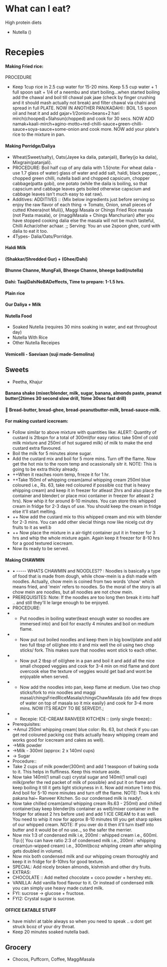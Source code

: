 # What can I eat?

High protein diets
- Nutella ()

# Recepies

#### Making Fried rice:

PROCEDURE

- Keep 1cup rice in 2.5 cup water for 15-20 mins. Keep 5.5 cup water + 1 full spoon salt + 1/4 of  a neembu and start boiling...when started boiling add the chawal and boil till chawal pak jaae (check by finger crushing and it should mash actually not break) and filter chawal via chalni and spread in full PLATE. NOW IN ANOTHER PAN/KADAHI:: BOIL 1.5 spoon oil and heat it and add gajar+1/2onion+beans+2 hari mirch(chooped)+5lahsun(chopped) and cook for 30 secs. NOW ADD namak+kaali-mirch+agino-motto+red-chilli-sauce+green-chilli-sauce+soya-sauce+some-onion and cook more. NOW add your plate's rice to the mixture in pan.

#### Making Porridge/Daliya

- Wheat(Sweet/salty), Oats(Jayee ka dalia, patanjali), Barley(jo ka dalia), Mixgrain(patanjali). 
- PROCEDURE: Boil half cup of any dalia with 1.5(note: For wheat dalia - use 1.7 glass of water) glass of water and add salt, haldi, black pepper, , chopped green chilli, nutella badi and chopped capsicum, chopper cabbage(patta gobi), one potato (while the daila is boiling, so that capscium and cabbage leaves gets boiled otherwise capscium and cabbage leaves isn't much easy to eat raw).
- Additives: ADDITIVES :: {Mix below ingredients just before serving so enjoy the raw flavor of each thing -> Tomato, Onion, small pieces of cutted Kheera(not Muli)}, Maggi Masala or Chings Fried Rice masala (not Pasta masala), or {maggiMasala + Chings Manchurian}  after you have stopped cooking dalia else the masala will not be much tasteful, Chilli Achar/other achaar. ;; Serving: You  an use 2spoon ghee, curd with dalia to eat it too.
- 4Types- Dalia/Oats/Porridge.

#### Haldi Milk

#### (Shakkar/Shredded Gur) + (Ghee/Dahi)

#### Bhunne Channe, MungFali, Bheege Channe, bheege badi(nutella)

#### Dahi: TaajiDahiNoBADeffects, Time to prepare: 1-1.5 hrs.

#### Plain rice

#### Gur Daliya + Milk

#### Nutella Food

- Soaked Nutella (requires 30 mins soaking in water, and eat throughout day)
- Nutella With Rice
- Other Nutella Receipes

#### Vemicelli - Saeviaan (suji made-Semolina)

## Sweets

- Peetha, Khajur

#### Banana shake (mixer/blender, milk, sugar, banana, almonds paste, peanut butter{2times 30 second slow drill, 1time 30sec fast drill)

#### 🍞 Bread-butter, bread-ghee, bread-peanutbutter-milk, bread-sauce-milk.

#### For making custard icecream:

- Follow similar to above mixture with quantities like: ALERT: Quantity of custard is 2tbspn for a total of 300ml(for easy ratios: take 50ml of cold milk mixture and 250ml of hot sugared milk) of milk to make the end custard extra flavoured.
- Boil the milk for 5 minutes alone sugar.
- Add the custard mix and boil for 5 more mins. Turn off the flame. Now get the hot mix to the room temp and ocassionally sitr it. NOTE: This is going to be extra thicky already.
- ++When it reaches room temp, frreze it for 1 hr.
- ++Take 150ml of whipping cream(amul whipping cream 250ml blue coloured i.e., Rs. 63, take red coloured if possible coz that is heavy ehipping cream) and keep it in freezer for atleast 2hrs and also place the container and blender( or place mixi container in freezer for atleast 2 hrs). Now whip it for around 8-10 minutes. You can store this whipped cream in fridge for 2-3 days of use. You should keep the cream in fridge else it'll start melting.
- ++ Now add the custard mix to this whipped cream and mix with blender for 2-3 mins. You can add other slecial things now like nicelg cut dry fruits to it as well.b
- ++ Now place the mixture in a air-tight container put it in freezer for 3 hrs and whip the whole mixture again. Again keep it freezer for 8-10 hrs for a good textured icecream.
- Now its ready to be served.

#### Making CHAWMIN

- • ----- WHATS CHAWMIN and NOODLES?? : Noodles is basically a type of food that is made from dough, while chow-mein is a dish made with noodles. Actually, chow mein is coined from two words 'chow' which means fried, and 'mein' refers to noodles. So the moral of the story is all chow mein are noodles, but all noodles are not chow mein.
- PREREQUISITES: Note: If the noodles are too long then  break it into half .. and still they'll le large enough to be enjoyed.
- PROCEDURE:
- - Put noodles in boiling water(least enough water so noodles are immersed into) and boil for exactly 4 minutes and boil on medium flame.
- - Now put out boiled noodles and keep them in big bowl/plate and add two full tbsp of oil/ghee into it and mix well the oil using two chop sticks/ fork. This makes sure that noodles wont stick to each other.
- - Now put 2 tbsp of oil/ghee in a pan and boil it and add all the nice small chopped veggies and cook for 3-4 min on mid flame and dont overcook else the texture of veggies would get bad and wont be enjoyable when served.
- - Now add the noodles into pan, keep flame at medium. Use two chop sticks/fork to mix noodles and maggi masal/chingsFriedRiceMasala/chingsChawMasala {do add few drops of water on top of masala so it mix easily} and cook for 3-4 more mins. NOW ITS READY TO BE SERVED!!.; 
- - Recepie: ICE-CREAM RANVEER KITCHEN :: (only single freeze)::
- Prerequisites:
- ->Amul 250ml whipping cream( blue color: Rs. 63, but check if you can get  red coloured packing coz thats actually heavy whipping cream and works good for icecream and cakes as well).
- ->Milk powder
- ->Milk - 300ml (approx: 2 x 140ml cups)
- -> Sugar
- Procedure::
- Take 2 cups of milk powder(300ml) and add 1 teaspoon of baking soda to it. This helps in fluffiness. Keep this mixture aside.
- Now take 140ml(1 small cup) crystal sugar and 140ml(1 small cup) milk{prefer the red packet of milk of possible} and put it on flame and keep boiling it till it gets light stickyness in it. Now add mixture 1 into this. And boil for 5-10 more minutes and turn off the flame. NOTE: Thok k nhi pakana hai~ Ranveer Kitchen. So our condensed milk is ready!.
- Now take chilled cream(amul whipping cream Rs.63 - 250ml) and chilled container(say keep blender(its container as well)/mixer container in the fridger for atleast 2 hrs before use) and add 1 ICE CREAM to it as well. You need to whip it now for approx 8-10 minutes till you get sharp spikes of our whipped cream. NOTE: If you over do it then it'll turn itself into butter and it would be of no use.., so the safer the merrier.
- Now mix 1:3 of condensed milk i.e, 200ml : whipped cream i.e., 600ml. Tip:{{ You can have ratio 2:3 of condensed milk i.e., 200ml : whipping cream(un-wipped cream) i.e., 300ml(bcoz whipling cream after whipling gets doubled in volume).
- Now mix both condensed milk and our whipping cream thoroughly and keep it in fridge for 8-10hrs for good texture.
- SPECIAL: Add nicely broken almonds, kishmish and other dry fruits.
- EXTRAS:
- CHOCOLATE :: Add melted chocolate + coco powder + hershey etc.
- VANILLA: Add vanilla food flavour to it. Or instead of condensed milk you can simply use heavy made cutard milk.
- FYI: sucrose -> glucose + fructose.
- FYI2: Crystal sugar is sucrose.

#### OFFICE EATABLE STUFF

- have mishri at table always so when you need to speak .. u dont get struck bcoz of your dry throat.
- Keep 20 minutes soaked nutella badi.

## Grocery

- Chocos, Puffcorn, Coffee, MaggiMasala

